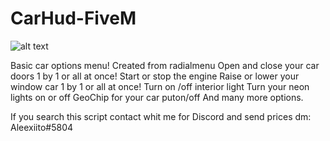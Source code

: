 # CarHud-FiveM
![alt text](https://i.imgur.com/oj19dcc.png)







Basic car options menu!
Created from radialmenu
Open and close your car doors 1 by 1 or all at once!
Start or stop the engine
Raise or lower your window car 1 by 1 or all at once!
Turn on /off interior light
Turn your neon lights on or off
GeoChip for your car puton/off
And many more options.

If you search this script contact whit me for Discord and send prices dm: Aleexiito#5804



